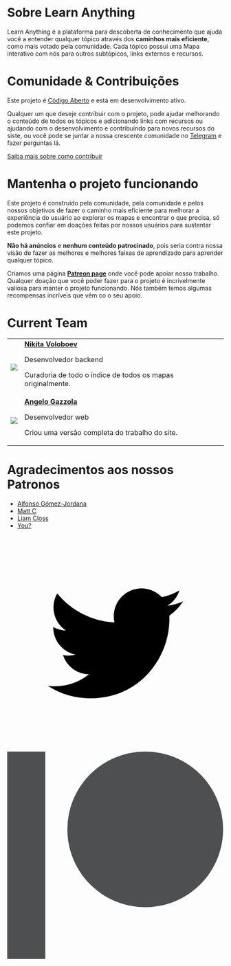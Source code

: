 # Sobre Learn Anything

Learn Anything é a plataforma para descoberta de conhecimento que ajuda você a entender qualquer tópico através dos **caminhos mais eficiente**, como mais votado pela comunidade. Cada tópico possui uma Mapa interativo com nós para outros subtópicos, links externos e recursos.

# Comunidade & Contribuições

Este projeto é [Código Aberto](https://github.com/learn-anything/learn-anything) e está em desenvolvimento ativo.

Qualquer um que deseje contribuir com o projeto, pode ajudar melhorando o conteúdo de todos os tópicos e adicionando links com recursos ou ajudando com o desenvolvimento e contribuindo para novos recursos do siste, ou você pode se juntar a nossa crescente comunidade no [Telegram](https://t.me/learnanything) e fazer perguntas lá.

<a href="https://github.com/learn-anything/learn-anything/blob/dev/CONTRIBUTING.md#contributing" class="dialog-btn">Saiba mais sobre como contribuir</a>

<div class="md-separator"></div>

# Mantenha o projeto funcionando

Este projeto é construído pela comunidade, pela comunidade e pelos nossos objetivos de fazer o caminho mais eficiente para melhorar a experiência do usuário ao explorar os mapas e encontrar o que precisa, só podemos confiar em doações feitas
por nossos usuários para sustentar este projeto.


**Não há anúncios** e **nenhum conteúdo patrocinado**, pois seria contra
nossa visão de fazer as melhores e melhores faixas de aprendizado para aprender qualquer tópico.

Criamos uma página **[Patreon page](https://www.patreon.com/learnanything)** onde você pode apoiar nosso trabalho. Qualquer doação que você poder fazer para o projeto é incrivelmente valiosa para manter o projeto funcionando. Nós também temos algumas recompensas incríveis que vêm co o seu apoio.

<div class="md-separator"></div>

# Current Team

<div class="table-container">
<table>
  <tbody>
    <tr>
      <td><img class="team-img" src="https://avatars3.githubusercontent.com/u/6391776?s=400&u=6679e2c7ed7032a412ddd559e0b273ea3088e1d1&v=4"></td>
      <td>
        <div>
          <a href="https://nikitavoloboev.xyz"><b>Nikita Voloboev</b></a>
          <p>Desenvolvedor backend</p>
          <p>Curadoria de todo o índice de todos os mapas originalmente.</p>
        </div>
      </td>
    </tr>
    <tr>
      <td><img class="team-img" src="https://avatars1.githubusercontent.com/u/13448636?v=3&s=400"></td>
      <td>
        <div>
          <a href="https://github.com/nglgzz"><b>Angelo Gazzola</b></a>
          <p>Desenvolvedor web</p>
          <p>Criou uma versão completa do trabalho do site.</p>
        </div>
      </td>
    </tr>
  </tbody>
</table>
</div>
<div class="md-separator"></div>

# Agradecimentos aos nossos Patronos

* [Alfonso Gómez-Jordana](https://twitter.com/alfongj)
* [Matt C](https://www.patreon.com/user/creators?u=6460188)
* [Liam Closs](http://liamcloss.com/)
* [You?](https://www.patreon.com/learnanything)

<div class="md-separator"></div>

<div class="footer">
  <a href="https://twitter.com/learnanything_">
    <svg class="twitter-logo" viewBox="0 0 400 400">
      <g>
        <path d="M153.62,301.59c94.34,0,145.94-78.16,145.94-145.94,0-2.22,0-4.43-.15-6.63A104.36,104.36,0,0,0,325,122.47a102.38,102.38,0,0,1-29.46,8.07,51.47,51.47,0,0,0,22.55-28.37,102.79,102.79,0,0,1-32.57,12.45,51.34,51.34,0,0,0-87.41,46.78A145.62,145.62,0,0,1,92.4,107.81a51.33,51.33,0,0,0,15.88,68.47A50.91,50.91,0,0,1,85,169.86c0,.21,0,.43,0,.65a51.31,51.31,0,0,0,41.15,50.28,51.21,51.21,0,0,1-23.16.88,51.35,51.35,0,0,0,47.92,35.62,102.92,102.92,0,0,1-63.7,22A104.41,104.41,0,0,1,75,278.55a145.21,145.21,0,0,0,78.62,23"/>
      </g>
    </svg>
  </a>

  <a href="https://patreon.com/learnanything">
    <svg class="patreon-logo" width="569px" height="546px" viewBox="0 0 569 546" fill="#4E4F51">
      <g>
        <circle cx="362.589996" cy="204.589996" r="204.589996"></circle>
        <rect x="0" y="0" width="100" height="545.799988"></rect>
      </g>
    </svg>
  </a>
</div>